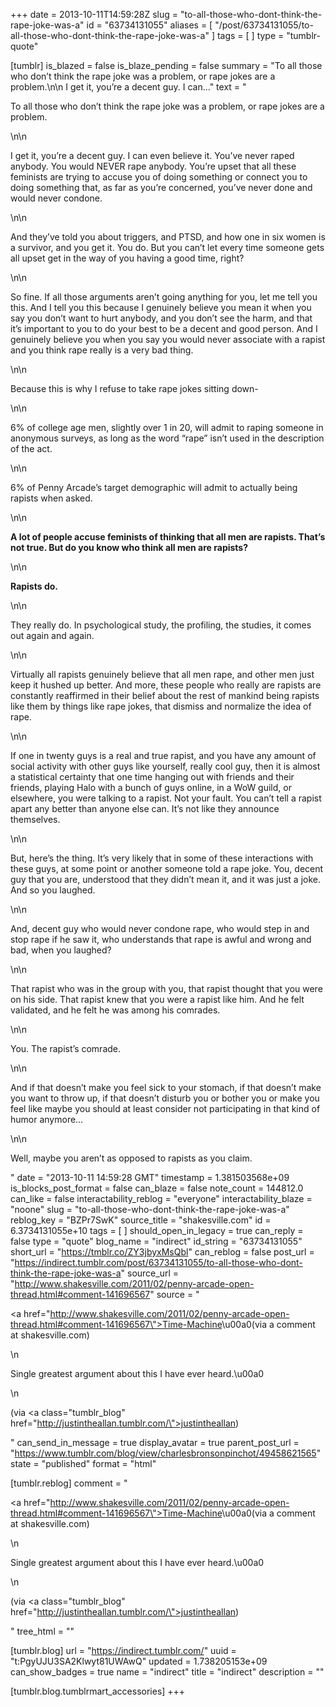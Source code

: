+++
date = 2013-10-11T14:59:28Z
slug = "to-all-those-who-dont-think-the-rape-joke-was-a"
id = "63734131055"
aliases = [ "/post/63734131055/to-all-those-who-dont-think-the-rape-joke-was-a" ]
tags = [ ]
type = "tumblr-quote"

[tumblr]
is_blazed = false
is_blaze_pending = false
summary = "To all those who don’t think the rape joke was a problem, or rape jokes are a problem.\n\n I get it, you’re a decent guy. I can..."
text = "<p>To all those who don’t think the rape joke was a problem, or rape jokes are a problem.</p>\n\n<p>I get it, you’re a decent guy. I can even believe it. You’ve never raped anybody. You would NEVER rape anybody. You’re upset that all these feminists are trying to accuse you of doing something or connect you to doing something that, as far as you’re concerned, you’ve never done and would never condone.</p>\n\n<p>And they’ve told you about triggers, and PTSD, and how one in six women is a survivor, and you get it. You do. But you can’t let every time someone gets all upset get in the way of you having a good time, right?</p>\n\n<p>So fine. If all those arguments aren’t going anything for you, let me tell you this. And I tell you this because I genuinely believe you mean it when you say you don’t want to hurt anybody, and you don’t see the harm, and that it’s important to you to do your best to be a decent and good person. And I genuinely believe you when you say you would never associate with a rapist and you think rape really is a very bad thing.</p>\n\n<p>Because this is why I refuse to take rape jokes sitting down-</p>\n\n<p>6% of college age men, slightly over 1 in 20, will admit to raping someone in anonymous surveys, as long as the word “rape” isn’t used in the description of the act.</p>\n\n<p>6% of Penny Arcade’s target demographic will admit to actually being rapists when asked.</p>\n\n<p><b>A lot of people accuse feminists of thinking that all men are rapists. That’s not true. But do you know who think all men are rapists?</b></p>\n\n<p><b>Rapists do.</b></p>\n\n<p>They really do. In psychological study, the profiling, the studies, it comes out again and again.</p>\n\n<p>Virtually all rapists genuinely believe that all men rape, and other men just keep it hushed up better. And more, these people who really are rapists are constantly reaffirmed in their belief about the rest of mankind being rapists like them by things like rape jokes, that dismiss and normalize the idea of rape.</p>\n\n<p>If one in twenty guys is a real and true rapist, and you have any amount of social activity with other guys like yourself, really cool guy, then it is almost a statistical certainty that one time hanging out with friends and their friends, playing Halo with a bunch of guys online, in a WoW guild, or elsewhere, you were talking to a rapist. Not your fault. You can’t tell a rapist apart any better than anyone else can. It’s not like they announce themselves.</p>\n\n<p>But, here’s the thing. It’s very likely that in some of these interactions with these guys, at some point or another someone told a rape joke. You, decent guy that you are, understood that they didn’t mean it, and it was just a joke. And so you laughed.</p>\n\n<p>And, decent guy who would never condone rape, who would step in and stop rape if he saw it, who understands that rape is awful and wrong and bad, when you laughed?</p>\n\n<p>That rapist who was in the group with you, that rapist thought that you were on his side. That rapist knew that you were a rapist like him. And he felt validated, and he felt he was among his comrades.</p>\n\n<p>You. The rapist’s comrade.</p>\n\n<p>And if that doesn’t make you feel sick to your stomach, if that doesn’t make you want to throw up, if that doesn’t disturb you or bother you or make you feel like maybe you should at least consider not participating in that kind of humor anymore…</p>\n\n<p>Well, maybe you aren’t as opposed to rapists as you claim.</p>"
date = "2013-10-11 14:59:28 GMT"
timestamp = 1.381503568e+09
is_blocks_post_format = false
can_blaze = false
note_count = 144812.0
can_like = false
interactability_reblog = "everyone"
interactability_blaze = "noone"
slug = "to-all-those-who-dont-think-the-rape-joke-was-a"
reblog_key = "BZPr7SwK"
source_title = "shakesville.com"
id = 6.3734131055e+10
tags = [ ]
should_open_in_legacy = true
can_reply = false
type = "quote"
blog_name = "indirect"
id_string = "63734131055"
short_url = "https://tmblr.co/ZY3jbyxMsQbl"
can_reblog = false
post_url = "https://indirect.tumblr.com/post/63734131055/to-all-those-who-dont-think-the-rape-joke-was-a"
source_url = "http://www.shakesville.com/2011/02/penny-arcade-open-thread.html#comment-141696567"
source = "<p><a href=\"http://www.shakesville.com/2011/02/penny-arcade-open-thread.html#comment-141696567\">Time-Machine</a>\u00a0(via a comment at shakesville.com)</p>\n<p>Single greatest argument about this I have ever heard.\u00a0</p>\n<p>(via <a class=\"tumblr_blog\" href=\"http://justintheallan.tumblr.com/\">justintheallan</a>)</p>"
can_send_in_message = true
display_avatar = true
parent_post_url = "https://www.tumblr.com/blog/view/charlesbronsonpinchot/49458621565"
state = "published"
format = "html"

[tumblr.reblog]
comment = "<p><a href=\"http://www.shakesville.com/2011/02/penny-arcade-open-thread.html#comment-141696567\">Time-Machine</a>\u00a0(via a comment at shakesville.com)</p>\n<p>Single greatest argument about this I have ever heard.\u00a0</p>\n<p>(via <a class=\"tumblr_blog\" href=\"http://justintheallan.tumblr.com/\">justintheallan</a>)</p>"
tree_html = ""

[tumblr.blog]
url = "https://indirect.tumblr.com/"
uuid = "t:PgyUJU3SA2Klwyt81UWAwQ"
updated = 1.738205153e+09
can_show_badges = true
name = "indirect"
title = "indirect"
description = ""

[tumblr.blog.tumblrmart_accessories]
+++
